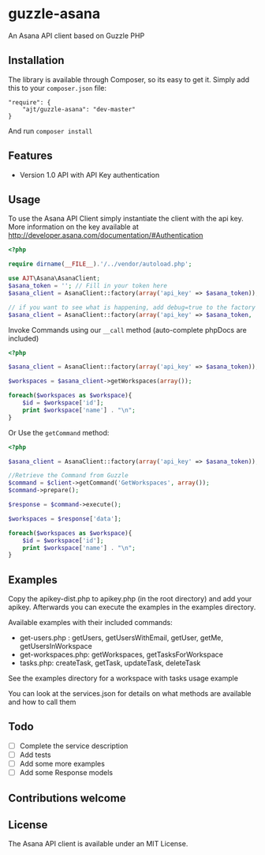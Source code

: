 guzzle-asana
============

An Asana API client based on Guzzle PHP

## Installation

The library is available through Composer, so its easy to get it. 
Simply add this to your `composer.json` file:

    "require": {
        "ajt/guzzle-asana": "dev-master"
    }
    
And run `composer install`

## Features

* Version 1.0 API with API Key authentication

## Usage
    
To use the Asana API Client simply instantiate the client with the api key.
More information on the key available at http://developer.asana.com/documentation/#Authentication

```php
<?php

require dirname(__FILE__).'/../vendor/autoload.php';

use AJT\Asana\AsanaClient;
$asana_token = ''; // Fill in your token here
$asana_client = AsanaClient::factory(array('api_key' => $asana_token));

// if you want to see what is happening, add debug=true to the factory call
$asana_client = AsanaClient::factory(array('api_key' => $asana_token, 'debug'=> true)); 
```

Invoke Commands using our `__call` method (auto-complete phpDocs are included)

```php
<?php 

$asana_client = AsanaClient::factory(array('api_key' => $asana_token));

$workspaces = $asana_client->getWorkspaces(array());

foreach($workspaces as $workspace){
	$id = $workspace['id'];
	print $workspace['name'] . "\n";
}
``` 

Or Use the `getCommand` method:

```php
<?php 

$asana_client = AsanaClient::factory(array('api_key' => $asana_token));

//Retrieve the Command from Guzzle
$command = $client->getCommand('GetWorkspaces', array());
$command->prepare();

$response = $command->execute();

$workspaces = $response['data'];

foreach($workspaces as $workspace){
	$id = $workspace['id'];
	print $workspace['name'] . "\n";
}
```

## Examples
Copy the apikey-dist.php to apikey.php (in the root directory) and add your apikey. 
Afterwards you can execute the examples in the examples directory. 

Available examples with their included commands:
- get-users.php : getUsers, getUsersWithEmail, getUser, getMe, getUsersInWorkspace
- get-workspaces.php: getWorkspaces, getTasksForWorkspace
- tasks.php: createTask, getTask, updateTask, deleteTask

See the examples directory for a workspace with tasks usage example

You can look at the services.json for details on what methods are available and how to call them

## Todo


- [ ] Complete the service description
- [ ] Add tests
- [ ] Add some more examples
- [ ] Add some Response models

## Contributions welcome

## License

The Asana API client is available under an MIT License.
